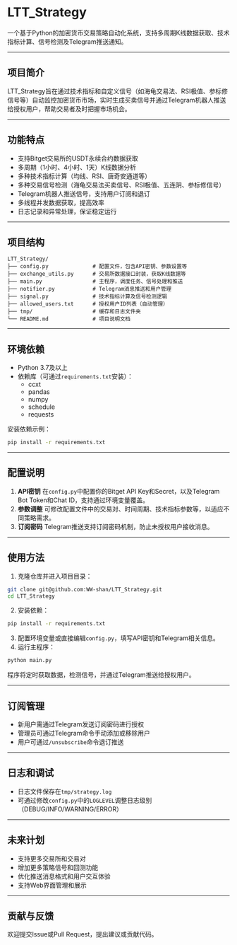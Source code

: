 # LTT_Strategy

一个基于Python的加密货币交易策略自动化系统，支持多周期K线数据获取、技术指标计算、信号检测及Telegram推送通知。

---

## 项目简介

LTT_Strategy旨在通过技术指标和自定义信号（如海龟交易法、RSI极值、参标修信号等）自动监控加密货币市场，实时生成买卖信号并通过Telegram机器人推送给授权用户，帮助交易者及时把握市场机会。

---

## 功能特点

- 支持Bitget交易所的USDT永续合约数据获取
- 多周期（1小时、4小时、1天）K线数据分析
- 多种技术指标计算（均线、RSI、唐奇安通道等）
- 多种交易信号检测（海龟交易法买卖信号、RSI极值、五连阴、参标修信号）
- Telegram机器人推送信号，支持用户订阅和退订
- 多线程并发数据获取，提高效率
- 日志记录和异常处理，保证稳定运行

---

## 项目结构

```
LTT_Strategy/
├── config.py              # 配置文件，包含API密钥、参数设置等
├── exchange_utils.py      # 交易所数据接口封装，获取K线数据等
├── main.py                # 主程序，调度任务、信号处理和推送
├── notifier.py            # Telegram消息推送和用户管理
├── signal.py              # 技术指标计算及信号检测逻辑
├── allowed_users.txt      # 授权用户ID列表（自动管理）
├── tmp/                   # 缓存和日志文件夹
└── README.md              # 项目说明文档
```


---

## 环境依赖

- Python 3.7及以上
- 依赖库（可通过`requirements.txt`安装）：
    - ccxt
    - pandas
    - numpy
    - schedule
    - requests

安装依赖示例：

```bash
pip install -r requirements.txt
```


---

## 配置说明

1. **API密钥**
在`config.py`中配置你的Bitget API Key和Secret，以及Telegram Bot Token和Chat ID，支持通过环境变量覆盖。
2. **参数调整**
可修改配置文件中的交易对、时间周期、技术指标参数等，以适应不同策略需求。
3. **订阅密码**
Telegram推送支持订阅密码机制，防止未授权用户接收消息。

---

## 使用方法

1. 克隆仓库并进入项目目录：
```bash
git clone git@github.com:WW-shan/LTT_Strategy.git
cd LTT_Strategy
```

2. 安装依赖：
```bash
pip install -r requirements.txt
```

3. 配置环境变量或直接编辑`config.py`，填写API密钥和Telegram相关信息。
4. 运行主程序：
```bash
python main.py
```

程序将定时获取数据，检测信号，并通过Telegram推送给授权用户。

---

## 订阅管理

- 新用户需通过Telegram发送订阅密码进行授权
- 管理员可通过Telegram命令手动添加或移除用户
- 用户可通过`/unsubscribe`命令退订推送

---

## 日志和调试

- 日志文件保存在`tmp/strategy.log`
- 可通过修改`config.py`中的`LOGLEVEL`调整日志级别（DEBUG/INFO/WARNING/ERROR）

---

## 未来计划

- 支持更多交易所和交易对
- 增加更多策略信号和回测功能
- 优化推送消息格式和用户交互体验
- 支持Web界面管理和展示

---

## 贡献与反馈

欢迎提交Issue或Pull Request，提出建议或贡献代码。
